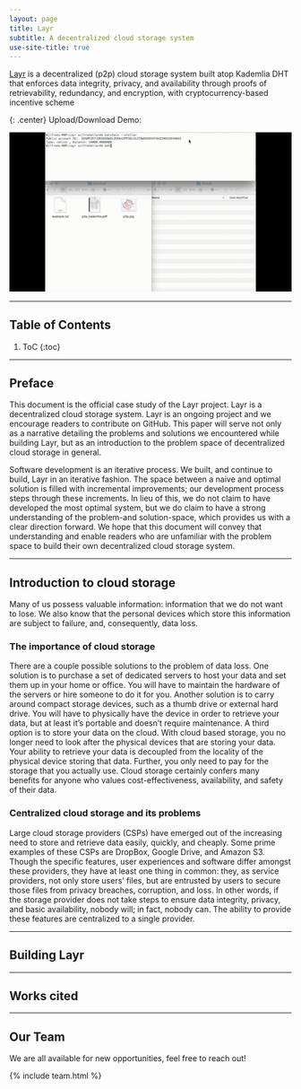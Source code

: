 ```yaml
---
layout: page
title: Layr
subtitle: A decentralized cloud storage system
use-site-title: true
---
```


[Layr](https://github.com/layr-team/Layr) is a decentralized (p2p) cloud storage system built atop Kademlia DHT that enforces data integrity, privacy, and availability through proofs of retrievability, redundancy, and encryption, with cryptocurrency-based incentive scheme

{: .center}
Upload/Download Demo:

![Upload Download In Process](/img/UploadFileDemo.gif)

---
<h2> Table of Contents </h2>

1. ToC
{:toc}

---
## Preface

This document is the official case study of the Layr project. Layr is a decentralized cloud storage system. Layr is an ongoing project and we encourage readers to contribute on GitHub. This paper will serve not only as a narrative detailing the problems and solutions we encountered while building Layr, but as an introduction to the problem space of decentralized cloud storage in general.

Software development is an iterative process. We built, and continue to build, Layr in an iterative fashion. The space between a naive and optimal solution is filled with incremental improvements; our development process steps through these increments. In lieu of this, we do not claim to have developed the most optimal system, but we do claim to have a strong understanding of the problem-and solution-space, which provides us with a clear direction forward. We hope that this document will convey that understanding and enable readers who are unfamiliar with the problem space to build their own decentralized cloud storage system.

---
## Introduction to cloud storage
Many of us possess valuable information: information that we do not want to lose. We also know that the personal devices which store this information are subject to failure, and, consequently, data loss. 

### The importance of cloud storage
There are a couple possible solutions to the problem of data loss. One solution is to purchase a set of dedicated servers to host your data and set them up in your home or office. You will have to maintain the hardware of the servers or hire someone to do it for you. Another solution is to carry around compact storage devices, such as a thumb drive or external hard drive. You will have to physically have the device in order to retrieve your data, but at least it’s portable and doesn’t require maintenance. A third option is to store your data on the cloud. With cloud based storage, you no longer need to look after the physical devices that are storing your data. Your ability to retrieve your data is decoupled from the locality of the physical device storing that data. Further, you only need to pay for the storage that you actually use. Cloud storage certainly confers many benefits for anyone who values cost-effectiveness, availability, and safety of their data.

### Centralized cloud storage and its problems
Large cloud storage providers (CSPs) have emerged out of the increasing need to store and retrieve data easily, quickly, and cheaply. Some prime examples of these CSPs are DropBox, Google Drive, and Amazon S3. Though the specific features, user experiences and software differ amongst these providers, they have at least one thing in common: they, as service providers, not only store users’ files, but are entrusted by users to secure those files from privacy breaches, corruption, and loss. In other words, if the storage provider does not take steps to ensure data integrity, privacy, and basic availability, nobody will; in fact, nobody can. The ability to provide these features are centralized to a single provider.

---
## Building Layr

---
## Works cited

---
## Our Team

We are all available for new opportunities, feel free to reach out!

{% include team.html %}
